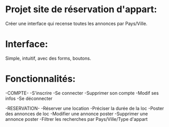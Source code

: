 # Projet site de réservation d'appart:

Créer une interface qui recense toutes les annonces par Pays/Ville.

# Interface:

Simple, intuitif, avec des forms, boutons.

# Fonctionnalités:

-COMPTE-
-S'inscrire
-Se connecter
-Supprimer son compte
-Modif ses infos
-Se déconnecter

-RESERVATION-
-Réserver une location
-Préciser la durée de la loc
-Poster des annonces de loc
-Modifier une annonce poster
-Supprimer une annonce poster
-Filtrer les recherches par Pays/Ville/Type d'appart